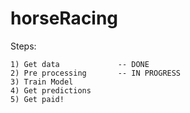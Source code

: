# horseRacing

Steps:

	1) Get data				-- DONE
	2) Pre processing		-- IN PROGRESS
	3) Train Model
	4) Get predictions
	5) Get paid!
